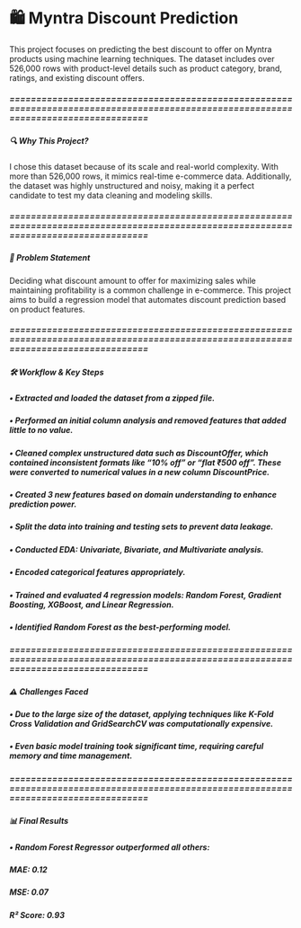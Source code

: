 # 🛍️ Myntra Discount Prediction
This project focuses on predicting the best discount to offer on Myntra products using machine learning techniques. The dataset includes over 526,000 rows with product-level details such as product category, brand, ratings, and existing discount offers.

##### ==================================================================================================================================== 

##### 🔍 Why This Project?
I chose this dataset because of its scale and real-world complexity. With more than 526,000 rows, it mimics real-time e-commerce data. Additionally, the dataset was highly unstructured and noisy, making it a perfect candidate to test my data cleaning and modeling skills.

##### ==================================================================================================================================== 

##### 🎯 Problem Statement
Deciding what discount amount to offer for maximizing sales while maintaining profitability is a common challenge in e-commerce. This project aims to build a regression model that automates discount prediction based on product features.

##### ==================================================================================================================================== 

##### 🛠️ Workflow & Key Steps
##### • Extracted and loaded the dataset from a zipped file.
##### • Performed an initial column analysis and removed features that added little to no value.
##### • Cleaned complex unstructured data such as DiscountOffer, which contained inconsistent formats like “10% off” or “flat ₹500 off”. These were converted to numerical values in a new column DiscountPrice.
##### • Created 3 new features based on domain understanding to enhance prediction power.
##### • Split the data into training and testing sets to prevent data leakage.
##### • Conducted EDA: Univariate, Bivariate, and Multivariate analysis.
##### • Encoded categorical features appropriately.
##### • Trained and evaluated 4 regression models: Random Forest, Gradient Boosting, XGBoost, and Linear Regression.
##### • Identified Random Forest as the best-performing model.

##### ==================================================================================================================================== 

##### ⚠️ Challenges Faced
##### • Due to the large size of the dataset, applying techniques like K-Fold Cross Validation and GridSearchCV was computationally expensive.
##### • Even basic model training took significant time, requiring careful memory and time management.

##### ==================================================================================================================================== 

##### 📊 Final Results
##### • Random Forest Regressor outperformed all others:

##### MAE: 0.12
##### MSE: 0.07
##### R² Score: 0.93

